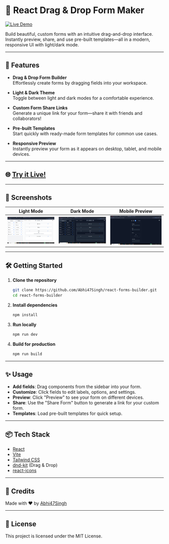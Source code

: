 # 📝 React Drag & Drop Form Maker

[![Live Demo](https://img.shields.io/badge/Live%20Demo-Visit%20Site-blue?logo=githubpages)](https://Abhi47Singh.github.io/react-forms-builder)

Build beautiful, custom forms with an intuitive drag-and-drop interface. Instantly preview, share, and use pre-built templates—all in a modern, responsive UI with light/dark mode.

---

## 🚀 Features

- **Drag & Drop Form Builder**  
  Effortlessly create forms by dragging fields into your workspace.

- **Light & Dark Theme**  
  Toggle between light and dark modes for a comfortable experience.

- **Custom Form Share Links**  
  Generate a unique link for your form—share it with friends and collaborators!

- **Pre-built Templates**  
  Start quickly with ready-made form templates for common use cases.

- **Responsive Preview**  
  Instantly preview your form as it appears on desktop, tablet, and mobile devices.

---

## 🌐 [Try it Live!](https://Abhi47Singh.github.io/react-forms-builder)

---

## 📸 Screenshots

| Light Mode | Dark Mode | Mobile Preview |
|:----------:|:---------:|:--------------:|
| ![Light](https://github.com/Abhi47Singh/react-forms-builder/blob/main/public/lightTheme.png) | ![Dark](https://github.com/Abhi47Singh/react-forms-builder/blob/main/public/darkTheme.png) | ![Mobile](https://github.com/Abhi47Singh/react-forms-builder/blob/main/public/MobileView.png) |

---

## 🛠️ Getting Started

1. **Clone the repository**
   ```sh
   git clone https://github.com/Abhi47Singh/react-forms-builder.git
   cd react-forms-builder
   ```

2. **Install dependencies**
   ```sh
   npm install
   ```

3. **Run locally**
   ```sh
   npm run dev
   ```

4. **Build for production**
   ```sh
   npm run build
   ```

---

## ✨ Usage

- **Add fields**: Drag components from the sidebar into your form.
- **Customize**: Click fields to edit labels, options, and settings.
- **Preview**: Click "Preview" to see your form on different devices.
- **Share**: Use the "Share Form" button to generate a link for your custom form.
- **Templates**: Load pre-built templates for quick setup.

---

## 📦 Tech Stack

- [React](https://react.dev/)
- [Vite](https://vitejs.dev/)
- [Tailwind CSS](https://tailwindcss.com/)
- [dnd-kit](https://dndkit.com/) (Drag & Drop)
- [react-icons](https://react-icons.github.io/react-icons/)

---

## 🖤 Credits

Made with ❤️ by [Abhi47Singh](https://github.com/Abhi47Singh)

---

## 📄 License

This project is licensed under the MIT License.